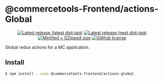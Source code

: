 # @commercetools-Frontend/actions-Global

<p align="center">
  <a href="https://www.npmjs.com/package/@commercetools-frontend/actions-global"><img src="https://badgen.net/npm/v/@commercetools-frontend/actions-global" alt="Latest release (latest dist-tag)" /></a> <a href="https://www.npmjs.com/package/@commercetools-frontend/actions-global"><img src="https://badgen.net/npm/v/@commercetools-frontend/actions-global/next" alt="Latest release (next dist-tag)" /></a> <a href="https://bundlephobia.com/result?p=@commercetools-frontend/actions-global"><img src="https://badgen.net/bundlephobia/minzip/@commercetools-frontend/actions-global" alt="Minified + GZipped size" /></a> <a href="https://github.com/commercetools/merchant-center-application-kit/blob/master/LICENSE"><img src="https://badgen.net/github/license/commercetools/merchant-center-application-kit" alt="GitHub license" /></a>
</p>

Global redux actions for a MC application.

## Install

```bash
$ npm install --save @commercetools-frontend/actions-global
```
